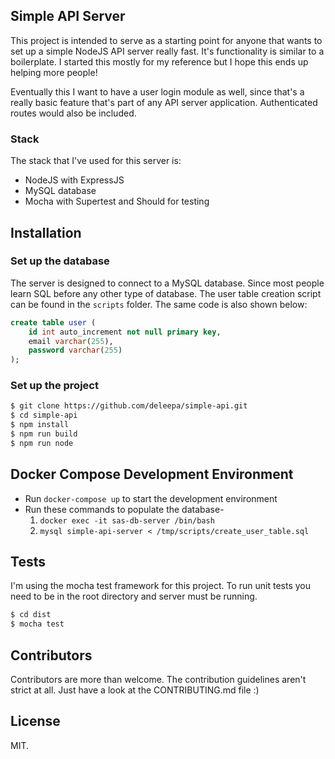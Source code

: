 ## Simple API Server

This project is intended to serve as a starting point for anyone that wants to set up a simple NodeJS API server really fast. It's functionality is similar to a boilerplate. I started this mostly for my reference but I hope this ends up helping more people!

Eventually this I want to have a user login module as well, since that's a really basic feature that's part of any API server application. Authenticated routes would also be included.

### Stack

The stack that I've used for this server is:
* NodeJS with ExpressJS
* MySQL database
* Mocha with Supertest and Should for testing

## Installation

### Set up the database

The server is designed to connect to a MySQL database. Since most people learn SQL before any other type of database. The user table creation script can be found in the `scripts` folder. The same code is also shown below:

```sql
create table user (
	id int auto_increment not null primary key,
    email varchar(255),
    password varchar(255)
);

```

### Set up the project
```bash
$ git clone https://github.com/deleepa/simple-api.git
$ cd simple-api
$ npm install
$ npm run build
$ npm run node
```

## Docker Compose Development Environment
* Run `docker-compose up` to start the development environment
* Run these commands to populate the database-
    1. `docker exec -it sas-db-server /bin/bash`
    2. `mysql simple-api-server < /tmp/scripts/create_user_table.sql`

## Tests

I'm using the mocha test framework for this project. To run unit tests you need to be in the root directory and server must be running.
```bash
$ cd dist
$ mocha test
```

## Contributors

Contributors are more than welcome. The contribution guidelines aren't strict at all. Just have a look at the CONTRIBUTING.md file :)

## License

MIT.